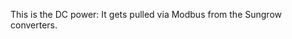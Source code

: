 This is the DC power: <Topic topic="total_dc_power" /> It gets pulled via Modbus from the
Sungrow converters.

